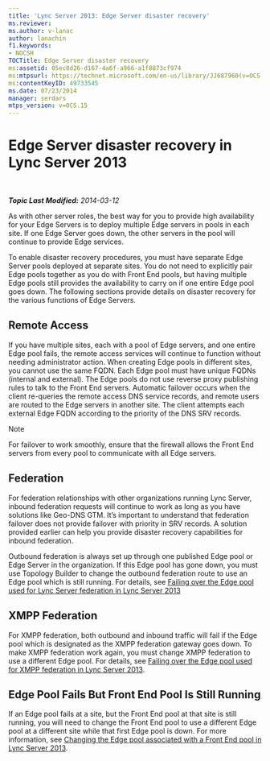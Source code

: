 ```yaml
---
title: 'Lync Server 2013: Edge Server disaster recovery'
ms.reviewer: 
ms.author: v-lanac
author: lanachin
f1.keywords:
- NOCSH
TOCTitle: Edge Server disaster recovery
ms:assetid: 05ec8d26-d167-4a6f-a966-a1f8873cf974
ms:mtpsurl: https://technet.microsoft.com/en-us/library/JJ687960(v=OCS.15)
ms:contentKeyID: 49733545
ms.date: 07/23/2014
manager: serdars
mtps_version: v=OCS.15
---
```


<div data-xmlns="http://www.w3.org/1999/xhtml">

<div class="topic" data-xmlns="http://www.w3.org/1999/xhtml" data-msxsl="urn:schemas-microsoft-com:xslt" data-cs="https://msdn.microsoft.com/">

<div data-asp="https://msdn2.microsoft.com/asp">

# Edge Server disaster recovery in Lync Server 2013

</div>

<div id="mainSection">

<div id="mainBody">

<span> </span>

_**Topic Last Modified:** 2014-03-12_

As with other server roles, the best way for you to provide high availability for your Edge Servers is to deploy multiple Edge servers in pools in each site. If one Edge Server goes down, the other servers in the pool will continue to provide Edge services.

To enable disaster recovery procedures, you must have separate Edge Server pools deployed at separate sites. You do not need to explicitly pair Edge pools together as you do with Front End pools, but having multiple Edge pools still provides the availability to carry on if one entire Edge pool goes down. The following sections provide details on disaster recovery for the various functions of Edge Servers.

<div>

## Remote Access

If you have multiple sites, each with a pool of Edge servers, and one entire Edge pool fails, the remote access services will continue to function without needing administrator action. When creating Edge pools in different sites, you cannot use the same FQDN. Each Edge pool must have unique FQDNs (internal and external). The Edge pools do not use reverse proxy publishing rules to talk to the Front End servers. Automatic failover occurs when the client re-queries the remote access DNS service records, and remote users are routed to the Edge servers in another site. The client attempts each external Edge FQDN according to the priority of the DNS SRV records.

<div>


> [!NOTE]  
> For failover to work smoothly, ensure that the firewall allows the Front End servers from every pool to communicate with all Edge servers.



</div>

</div>

<div>

## Federation

For federation relationships with other organizations running Lync Server, inbound federation requests will continue to work as long as you have solutions like Geo-DNS GTM. It’s important to understand that federation failover does not provide failover with priority in SRV records. A solution provided earlier can help you provide disaster recovery capabilities for inbound federation.

Outbound federation is always set up through one published Edge pool or Edge Server in the organization. If this Edge pool has gone down, you must use Topology Builder to change the outbound federation route to use an Edge pool which is still running. For details, see [Failing over the Edge pool used for Lync Server federation in Lync Server 2013](lync-server-2013-failing-over-the-edge-pool-used-for-lync-server-federation.md)

</div>

<div>

## XMPP Federation

For XMPP federation, both outbound and inbound traffic will fail if the Edge pool which is designated as the XMPP federation gateway goes down. To make XMPP federation work again, you must change XMPP federation to use a different Edge pool. For details, see [Failing over the Edge pool used for XMPP federation in Lync Server 2013](lync-server-2013-failing-over-the-edge-pool-used-for-xmpp-federation.md).

</div>

<div>

## Edge Pool Fails But Front End Pool Is Still Running

If an Edge pool fails at a site, but the Front End pool at that site is still running, you will need to change the Front End pool to use a different Edge pool at a different site while that first Edge pool is down. For more information, see [Changing the Edge pool associated with a Front End pool in Lync Server 2013](lync-server-2013-changing-the-edge-pool-associated-with-a-front-end-pool.md).

</div>

</div>

<span> </span>

</div>

</div>

</div>

